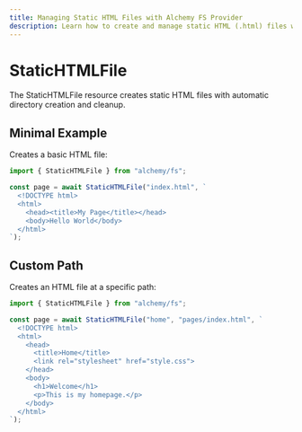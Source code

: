 ```yaml
---
title: Managing Static HTML Files with Alchemy FS Provider
description: Learn how to create and manage static HTML (.html) files with proper formatting using Alchemy's FS provider.
---
```


# StaticHTMLFile

The StaticHTMLFile resource creates static HTML files with automatic directory creation and cleanup.

## Minimal Example

Creates a basic HTML file:

```ts
import { StaticHTMLFile } from "alchemy/fs";

const page = await StaticHTMLFile("index.html", `
  <!DOCTYPE html>
  <html>
    <head><title>My Page</title></head>
    <body>Hello World</body>
  </html>
`);
```

## Custom Path

Creates an HTML file at a specific path:

```ts
import { StaticHTMLFile } from "alchemy/fs";

const page = await StaticHTMLFile("home", "pages/index.html", `
  <!DOCTYPE html>
  <html>
    <head>
      <title>Home</title>
      <link rel="stylesheet" href="style.css">
    </head>
    <body>
      <h1>Welcome</h1>
      <p>This is my homepage.</p>
    </body>
  </html>
`);
```